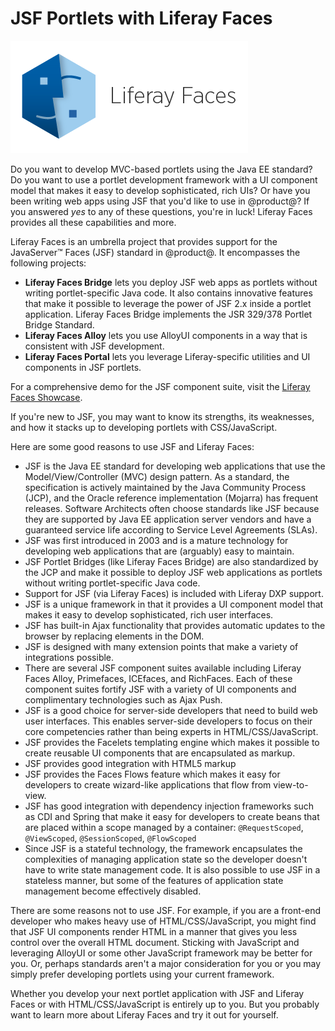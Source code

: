 # JSF Portlets with Liferay Faces [](id=jsf-portlets-with-liferay-faces)

![ ](../../../images/liferay-faces-logo.png)

Do you want to develop MVC-based portlets using the Java EE standard? Do you
want to use a portlet development framework with a UI component model that
makes it easy to develop sophisticated, rich UIs? Or have you been writing 
web apps using JSF that you'd like to use in @product@? If you answered *yes*
to any of these questions, you're in luck! Liferay Faces provides all these
capabilities and more. 

Liferay Faces is an umbrella project that provides support for the
JavaServer&#8482; Faces (JSF) standard in @product@. It encompasses the
following projects:

- **Liferay Faces Bridge** lets you deploy JSF web apps as portlets
  without writing portlet-specific Java code. It also contains innovative
  features that make it possible to leverage the power of JSF 2.x inside a
  portlet application. Liferay Faces Bridge implements the JSR 329/378 Portlet
  Bridge Standard.
- **Liferay Faces Alloy** lets you use AlloyUI components in a way that
  is consistent with JSF development. 
- **Liferay Faces Portal** lets you leverage Liferay-specific utilities
  and UI components in JSF portlets. 

For a comprehensive demo for the JSF component suite, visit the
[Liferay Faces Showcase](http://www.liferayfaces.org).

If you're new to JSF, you may want to know its strengths, its weaknesses,
and how it stacks up to developing portlets with CSS/JavaScript. 

Here are some good reasons to use JSF and Liferay Faces:

- JSF is the Java EE standard for developing web applications that use the
  Model/View/Controller (MVC) design pattern. As a standard, the specification
  is actively maintained by the Java Community Process (JCP), and the Oracle
  reference implementation (Mojarra) has frequent releases. Software Architects
  often choose standards like JSF because they are supported by Java EE
  application server vendors and have a guaranteed service life according to
  Service Level Agreements (SLAs).
- JSF was first introduced in 2003 and is a mature technology for
  developing web applications that are (arguably) easy to maintain.
- JSF Portlet Bridges (like Liferay Faces Bridge) are also standardized by the
  JCP and make it possible to deploy JSF web applications as portlets without
  writing portlet-specific Java code.
- Support for JSF (via Liferay Faces) is included with Liferay DXP support.
- JSF is a unique framework in that it provides a UI component model that makes
  it easy to develop sophisticated, rich user interfaces.
- JSF has built-in Ajax functionality that provides automatic updates to the
  browser by replacing elements in the DOM.
- JSF is designed with many extension points that make a variety of integrations
  possible.
- There are several JSF component suites available including Liferay Faces
  Alloy, Primefaces, ICEfaces, and RichFaces. Each of these component suites
  fortify JSF with a variety of UI components and complimentary technologies
  such as Ajax Push.
- JSF is a good choice for server-side developers that need to build web user
  interfaces. This enables server-side developers to focus on their core
  competencies rather than being experts in HTML/CSS/JavaScript.
- JSF provides the Facelets templating engine which makes it possible to create
  reusable UI components that are encapsulated as markup.
- JSF provides good integration with HTML5 markup
- JSF provides the Faces Flows feature which makes it easy for developers to
  create wizard-like applications that flow from view-to-view. 
- JSF has good integration with dependency injection frameworks such as CDI and
  Spring that make it easy for developers to create beans that are placed within
  a scope managed by a container: `@RequestScoped`, `@ViewScoped`,
  `@SessionScoped`, `@FlowScoped`
- Since JSF is a stateful technology, the framework encapsulates the
  complexities of managing application state so the developer doesn't have
  to write state management code. It is also possible to use JSF in a stateless
  manner, but some of the features of application state management become
  effectively disabled.

There are some reasons not to use JSF. For example, if you are a front-end
developer who makes heavy use of HTML/CSS/JavaScript, you might find that JSF UI
components render HTML in a manner that gives you less control over the overall
HTML document. Sticking with JavaScript and leveraging AlloyUI or some other
JavaScript framework may be better for you. Or, perhaps standards aren't a major
consideration for you or you may simply prefer developing portlets using your
current framework.

Whether you develop your next portlet application with JSF and Liferay Faces or
with HTML/CSS/JavaScript is entirely up to you. But you probably want to learn
more about Liferay Faces and try it out for yourself.